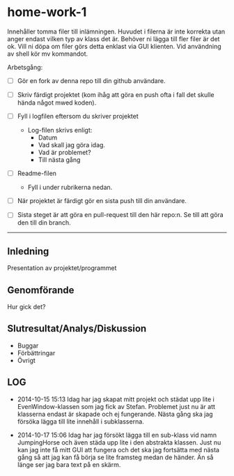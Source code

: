 home-work-1
===========

Innehåller tomma filer till inlämningen. Huvudet i filerna är inte korrekta utan anger endast vilken typ av klass det är. Behöver ni lägga till fler filer är det ok. Vill ni döpa om filer görs detta enklast via GUI klienten. Vid användning av shell kör mv kommandot.

Arbetsgång:

- [ ] Gör en fork av denna repo till din github användare.
- [ ] Skriv färdigt projektet (kom ihåg att göra en push ofta i fall det skulle hända något mwed koden).
- [ ] Fyll i logfilen eftersom du skriver projektet
    - Log-filen skrivs enligt:
        - Datum
        - Vad skall jag göra idag.
        - Vad är problemet?
        - Till nästa gång
- [ ] Readme-filen
     - Fyll i under rubrikerna nedan.
- [ ] När projektet är färdigt gör en sista push till din användare.
- [ ] Sista steget är att göra en pull-request till den här repo:n. Se till att göra den till din branch.


---


Inledning
---

Presentation av projektet/programmet


Genomförande
---

Hur gick det?


Slutresultat/Analys/Diskussion
---

- Buggar
- Förbättringar
- Övrigt

LOG
---
- 2014-10-15 15:13
Idag har jag skapat mitt projekt och städat upp lite i EvenWindow-klassen som 
jag fick av Stefan. Problemet just nu är att klasserna endast är skapade och ej fungerande.
Nästa gång ska jag försöka lägga till lite innehåll i subklasserna.

- 2014-10-17 15:06
Idag har jag försökt lägga till en sub-klass vid namn JumpingHorse och även 
städa upp lite i den abstrakta klassen. Just nu kan jag inte få mitt GUI att 
fungera och det ska jag fortsätta med nästa gång så att jag kan få börja se lite
framsteg medan de händer. Än så länge ser jag bara text på en skärm.
